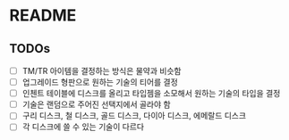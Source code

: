 # README

## TODOs
- [ ] TM/TR 아이템을 결정하는 방식은 물약과 비슷함
- [ ] 업그레이드 형판으로 원하는 기술의 티어를 결정
- [ ] 인첸트 테이블에 디스크를 올리고 타입젬을 소모해서 원하는 기술의 타입을 결정
- [ ] 기술은 랜덤으로 주어진 선택지에서 골라야 함
- [ ] 구리 디스크, 철 디스크, 골드 디스크, 다이아 디스크, 에메랄드 디스크
- [ ] 각 디스크에 쓸 수 있는 기술이 다르다
